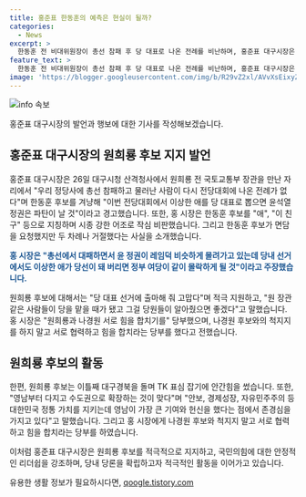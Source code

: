 ```yaml
---
title: 홍준표 한동훈의 예측은 현실이 될까?
categories:
  - News
excerpt: >
  한동훈 전 비대위원장이 총선 참패 후 당 대표로 나온 전례를 비난하며, 홍준표 대구시장은 원희룡 전 장관을 당 대표에 적극 추천했다. 한편, 홍 시장은 한동훈 후보를 거부하고 원희룡 후보를 지지하고 있으며, 원희룡 후보는 홍 시장과 나경원 후보가 협력하고 힘을 합치길 당부했다.
feature_text: >
  한동훈 전 비대위원장이 총선 참패 후 당 대표로 나온 전례를 비난하며, 홍준표 대구시장은 원희룡 전 장관을 당 대표에 적극 추천했다. 한편, 홍 시장은 한동훈 후보를 거부하고 원희룡 후보를 지지하고 있으며, 원희룡 후보는 홍 시장과 나경원 후보가 협력하고 힘을 합치길 당부했다.
image: 'https://blogger.googleusercontent.com/img/b/R29vZ2xl/AVvXsEixyZcFfHzMRdzZMjFBmAUKJYCLCGyLL1o632UiGVXcaFdKo_bkvkuCioo0uUKlGfBVcT3P84aROyZIXSBEx3Aw5nCQ3pTgDom1WDC4m8eifvWiAmWEEVb4x6G_l8C0QH225ldMjyaFvpxGEBGNO37VmDTDMHGhJPq73UglMfDca1-0aw/s1600/blogspot.png'
---
```


<p><img src="https://blogger.googleusercontent.com/img/b/R29vZ2xl/AVvXsEixyZcFfHzMRdzZMjFBmAUKJYCLCGyLL1o632UiGVXcaFdKo_bkvkuCioo0uUKlGfBVcT3P84aROyZIXSBEx3Aw5nCQ3pTgDom1WDC4m8eifvWiAmWEEVb4x6G_l8C0QH225ldMjyaFvpxGEBGNO37VmDTDMHGhJPq73UglMfDca1-0aw/s1600/blogspot.png" alt="info 속보" /></p>

<p>홍준표 대구시장의 발언과 행보에 대한 기사를 작성해보겠습니다.</p>

<h2 data-ke-size="size26">홍준표 대구시장의 원희룡 후보 지지 발언</h2>

<p>홍준표 대구시장은 26일 대구시청 산격청사에서 원희룡 전 국토교통부 장관을 만난 자리에서 "우리 정당사에 총선 참패하고 물러난 사람이 다시 전당대회에 나온 전례가 없다"며 한동훈 후보를 겨냥해 "이번 전당대회에서 이상한 애를 당 대표로 뽑으면 윤석열 정권은 파탄이 날 것"이라고 경고했습니다. 또한, 홍 시장은 한동훈 후보를 "애", "이 친구" 등으로 지칭하며 시종 강한 어조로 작심 비판했습니다. 그리고 한동훈 후보가 면담을 요청했지만 두 차례나 거절했다는 사실을 소개했습니다.</p>

<p><b><span style="color: #1a5490;">홍 시장은 "총선에서 대패하면서 윤 정권이 레임덕 비슷하게 몰려가고 있는데 당내 선거에서도 이상한 애가 당선이 돼 버리면 정부 여당이 같이 몰락하게 될 것"이라고 주장했습니다.</span></b></p>

<p>원희룡 후보에 대해서는 "당 대표 선거에 출마해 줘 고맙다"며 적극 지원하고, "원 장관 같은 사람들이 당을 맡을 때가 됐고 그걸 당원들이 알아줬으면 좋겠다"고 말했습니다. 홍 시장은 "원희룡과 나경원 서로 힘을 합치기를" 당부했으며, 나경원 후보와의 척지지를 하지 말고 서로 협력하고 힘을 합치라는 당부를 했다고 전했습니다.</p>

<h2 data-ke-size="size26">원희룡 후보의 활동</h2>

<p>한편, 원희룡 후보는 이틀째 대구경북을 돌며 TK 표심 잡기에 안간힘을 썼습니다. 또한, "영남부터 다지고 수도권으로 확장하는 것이 맞다"며 "안보, 경제성장, 자유민주주의 등 대한민국 정통 가치를 지키는데 영남이 가장 큰 기여와 헌신을 했다는 점에서 존경심을 가지고 있다"고 말했습니다. 그리고 홍 시장에게 나경원 후보와 척지지 말고 서로 협력하고 힘을 합치라는 당부를 하였습니다.</p>

<p>이처럼 홍준표 대구시장은 원희룡 후보를 적극적으로 지지하고, 국민의힘에 대한 안정적인 리더쉽을 강조하며, 당내 당론을 확립하고자 적극적인 활동을 이어가고 있습니다.</p>
유용한 생활 정보가 필요하시다면, <a href="https://qoogle.tistory.com" rel="dofollow">qoogle.tistory.com</a>


